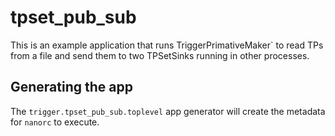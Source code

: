 # tpset_pub_sub

This is an example application that runs TriggerPrimativeMaker` to read TPs
from a file and send them to two TPSetSinks running in other processes.

## Generating the app

The `trigger.tpset_pub_sub.toplevel` app generator will create the metadata
for `nanorc` to execute.

